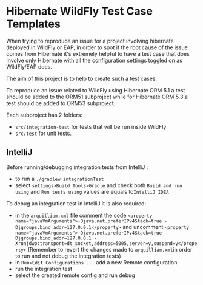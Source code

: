 # Hibernate WildFly Test Case Templates

When trying to reproduce an issue for a project involving hibernate deployed in WildFly or EAP, in order to spot if the root cause of the issue comes from Hibernate it's extremely helpful to have a test case that does involve only Hibernate with all the configuration settings toggled on as WildFly/EAP does.  

The aim of this project is to help to create such a test cases.

To reproduce an issue related to WildFly using Hibernate ORM 5.1 a test should be added to the ORM51 subproject while for Hibernate ORM 5.3 a test should be added to ORM53 subproject.

Each subproject has 2 folders:
* `src/integration-test` for tests that will be run inside WildFly
* `src/test` for unit tests.

## IntelliJ

Before running/debugging integration tests from IntelliJ :
* to run a `./gradlew integrationTest`
* select `settings>Build Tools>Gradle` and check both `Build and run using` and `Run tests using` values are equals to`IntelliJ IDEA`

To debug an integration test in IntelliJ it is also required:

* in the `arquilliam.xml` file comment the code `<property name="javaVmArguments">-Djava.net.preferIPv4Stack=true -Djgroups.bind_addr=127.0.0.1</property>` and uncomment `<property name="javaVmArguments">-Djava.net.preferIPv4Stack=true -Djgroups.bind_addr=127.0.0.1 -Xrunjdwp:transport=dt_socket,address=5005,server=y,suspend=y</property>` (Remember to revert the changes made to `arquilliam.xml`in order to run and not debug the integration tests)
* in `Run>Edit Configurations ...` add a new Remote configuration
* run the integration test
* select the created remote config and run debug

